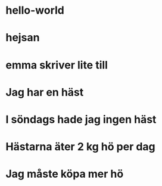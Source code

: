 # hello-world
# hejsan

# emma skriver lite till
# Jag har en häst
# I söndags hade jag ingen häst
# Hästarna äter 2 kg hö per dag
# Jag måste köpa mer hö
